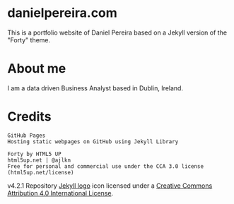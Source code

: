 # danielpereira.com

This is a portfolio website of Daniel Pereira based on a Jekyll version of the "Forty" theme.


# About me

I am a data driven Business Analyst based in Dublin, Ireland. 


# Credits

```
GitHub Pages
Hosting static webpages on GitHub using Jekyll Library

Forty by HTML5 UP
html5up.net | @ajlkn
Free for personal and commercial use under the CCA 3.0 license (html5up.net/license)
```
v4.2.1
Repository [Jekyll logo](https://github.com/jekyll/brand) icon licensed under a [Creative Commons Attribution 4.0 International License](http://choosealicense.com/licenses/cc-by-4.0/).
